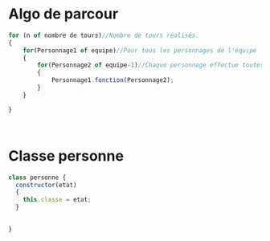 # Algo de parcour

```javascript 
for (n of nombre de tours)//Nombre de tours réalisés.
{ 
	for(Personnage1 of equipe)//Pour tous les personnages de l'équipe
	{ 
		for(Personnage2 of equipe-1)//Chaque personnage effectue toutes les relations possibles avec les autres membres de l'équipe
		{
			Personnage1.fonction(Personnage2);
		}
	}

}




```

# Classe personne

```javascript
class personne {
  constructor(etat)
  {
    this.classe = etat;
  }

  
}
```